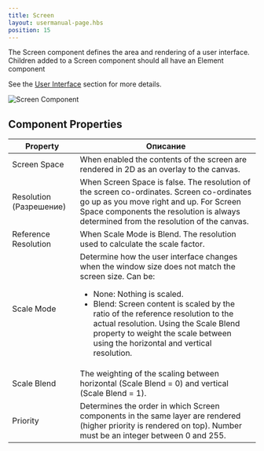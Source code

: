 ```yaml
---
title: Screen
layout: usermanual-page.hbs
position: 15
---
```


The Screen component defines the area and rendering of a user interface. Children added to a Screen component should all have an Element component

See the [User Interface][0] section for more details.

![Screen Component][1]

## Component Properties

| Property             | Описание |
|----------------------|-------------|
| Screen Space         | When enabled the contents of the screen are rendered in 2D as an overlay to the canvas. |
| Resolution (Разрешение)           | When Screen Space is false. The resolution of the screen co-ordinates. Screen co-ordinates go up as you move right and up. For Screen Space components the resolution is always determined from the resolution of the canvas. |
| Reference Resolution | When Scale Mode is Blend. The resolution used to calculate the scale factor. |
| Scale Mode           | Determine how the user interface changes when the window size does not match the screen size. Can be: <ul><li>None: Nothing is scaled.</li><li>Blend: Screen content is scaled by the ratio of the reference resolution to the actual resolution. Using the Scale Blend property to weight the scale between using the horizontal and vertical resolution.</li></ul> |
| Scale Blend          | The weighting of the scaling between horizontal (Scale Blend = 0) and vertical (Scale Blend = 1). |
| Priority             | Determines the order in which Screen components in the same layer are rendered (higher priority is rendered on top). Number must be an integer between 0 and 255. |

[0]: /user-manual/user-interface
[1]: /images/user-manual/scenes/components/component-screen.png
